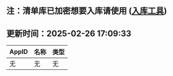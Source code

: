 ## 注：清单库已加密想要入库请使用 ([入库工具](https://github.com/BlankTMing/ManifestAutoUpdate/releases))

## 更新时间：2025-02-26 17:09:33
| AppID | 名称 | 类型  |
| :-------------------- | :----------------------------- | :----------- |
| 无 | 无 | 无 |
